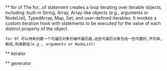 ** for of
    The for...of statement creates a loop iterating over iterable objects, including: built-in String, Array, Array-like objects (e.g., arguments or NodeList), TypedArray, Map, Set, and user-defined iterables. It invokes a custom iteration hook with statements to be executed for the value of each distinct property of the object.

    for 0f 可以用来创建一个可遍历对象的循环遍历器,这些可遍历对象包括一些内置的,字符串,数组,和类数组(e.g., arguments or NodeList)

** iterator

** generator